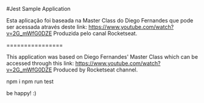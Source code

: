 #Jest Sample Application

Esta aplicação foi baseada na Master Class do Diego Fernandes que pode ser acessada através deste link: https://www.youtube.com/watch?v=2G_mWfG0DZE
Produzida pelo canal Rocketseat.

================

This application was based on Diego Fernandes' Master Class which can be accessed through this link: https://www.youtube.com/watch?v=2G_mWfG0DZE
Produced by Rocketseat channel.

npm i
npm run test

be happy! :)
